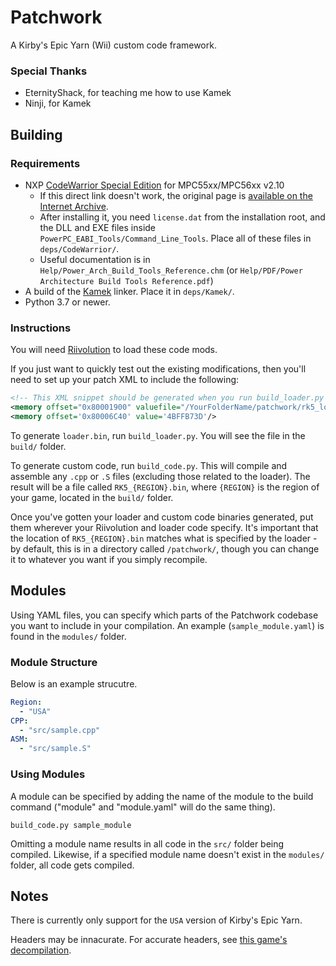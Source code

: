 # Patchwork
A Kirby's Epic Yarn (Wii) custom code framework.

### Special Thanks
- EternityShack, for teaching me how to use Kamek
- Ninji, for Kamek

## Building
### Requirements
- NXP [CodeWarrior Special Edition][cw] for MPC55xx/MPC56xx v2.10
  - If this direct link doesn't work, the original page is
    [available on the Internet Archive][cwIA].
  - After installing it, you need `license.dat` from the installation root,
    and the DLL and EXE files inside `PowerPC_EABI_Tools/Command_Line_Tools`. Place all of these files in `deps/CodeWarrior/`.
  - Useful documentation is in `Help/Power_Arch_Build_Tools_Reference.chm`
    (or `Help/PDF/Power Architecture Build Tools Reference.pdf`)
- A build of the [Kamek](https://github.com/Treeki/Kamek) linker. Place it in `deps/Kamek/`.
- Python 3.7 or newer.

### Instructions
You will need [Riivolution](https://aerialx.github.io/rvlution.net/wiki/Riivolution/) to load these code mods.

If you just want to quickly test out the existing modifications, then you'll need to set up your patch XML to include the following:
```xml
<!-- This XML snippet should be generated when you run build_loader.py -->
<memory offset="0x80001900" valuefile="/YourFolderName/patchwork/rk5_loader.bin"/>
<memory offset='0x80006C40' value='4BFFB73D'/>
```

To generate `loader.bin`, run `build_loader.py`. You will see the file in the `build/` folder.

To generate custom code, run `build_code.py`. This will compile and assemble any `.cpp` or `.S` files (excluding those related to the loader). The result will be a file called `RK5_{REGION}.bin`, where `{REGION}` is the region of your game, located in the `build/` folder.

Once you've gotten your loader and custom code binaries generated, put them wherever your Riivolution and loader code specify. It's important that the location of `RK5_{REGION}.bin` matches what is specified by the loader - by default, this is in a directory called `/patchwork/`, though you can change it to whatever you want if you simply recompile.

## Modules
Using YAML files, you can specify which parts of the Patchwork codebase you want to include in your compilation. An example (`sample_module.yaml`) is found in the `modules/` folder.

### Module Structure
Below is an example strucutre.
```yaml
Region:
  - "USA"
CPP:
  - "src/sample.cpp"
ASM:
  - "src/sample.S"
```
### Using Modules
A module can be specified by adding the name of the module to the build command ("module" and "module.yaml" will do the same thing).
```
build_code.py sample_module
```

Omitting a module name results in all code in the `src/` folder being compiled. Likewise, if a specified module name doesn't exist in the `modules/` folder, all code gets compiled.

## Notes
There is currently only support for the `USA` version of Kirby's Epic Yarn.

[cw]: http://cache.nxp.com/lgfiles/devsuites/PowerPC/CW55xx_v2_10_SE.exe?WT_TYPE=IDE%20-%20Debug,%20Compile%20and%20Build%20Tools&WT_VENDOR=FREESCALE&WT_FILE_FORMAT=exe&WT_ASSET=Downloads&fileExt=.exe
[cwIA]: http://web.archive.org/web/20160602205749/http://www.nxp.com/products/software-and-tools/software-development-tools/codewarrior-development-tools/downloads/special-edition-software:CW_SPECIALEDITIONS

Headers may be innacurate. For accurate headers, see [this game's decompilation](https://github.com/Swiftshine/key).
